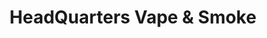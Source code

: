 ---
title: "HeadQuarters Vape & Smoke"
url: /denver/headquarters-vape-and-smoke/
shop: e-cigarette
---